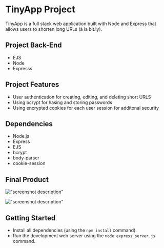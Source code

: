 # TinyApp Project
TinyApp is a full stack web application built with Node and Express that allows users to shorten long URLs (à la bit.ly).

## Project Back-End
- EJS
- Node
- Expresss

## Project Features
- User authentication for creating, editing, and deleting short URLS
- Using bcrypt for hasing and storing passwords
- Using encrypted cookies for each user session for additonal security

## Dependencies
- Node.js
- Express
- EJS
- bcrypt
- body-parser
- cookie-session

## Final Product

!["screenshot description"](#)

!["screenshot description"](#)

## Getting Started
- Install all dependencies (using the `npm install` command).
- Run the development web server using the `node express_server.js` command.